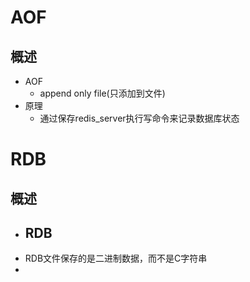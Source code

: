 # AOF
## 概述
- AOF
	- append only file(只添加到文件)
- 原理
	- 通过保存redis_server执行写命令来记录数据库状态

# RDB
## 概述
- RDB
	- 
- RDB文件保存的是二进制数据，而不是C字符串	
- 